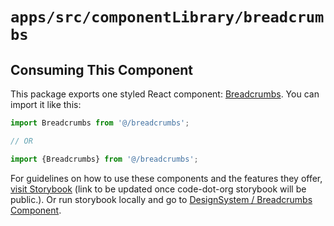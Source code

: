 # `apps/src/componentLibrary/breadcrumbs`

## Consuming This Component

This package exports one styled React component: [Breadcrumbs](Breadcrumbs.tsx). 
You can import it like this:

```javascript
import Breadcrumbs from '@/breadcrumbs';

// OR

import {Breadcrumbs} from '@/breadcrumbs';
```

For guidelines on how to use these components and the features they offer, [visit Storybook](https://code-dot-org.github.io/dsco_)
(link to be updated once code-dot-org storybook will be public.).
Or run storybook locally and go to [DesignSystem / Breadcrumbs Component](http://localhost:9001/?path=/docs/designsystem-breadcrumbs--docs).